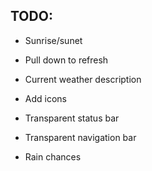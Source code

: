 ## TODO:
 - Sunrise/sunet
 - Pull down to refresh
 - Current weather description

 - Add icons
 
 - Transparent status bar
 - Transparent navigation bar

 - Rain chances
 